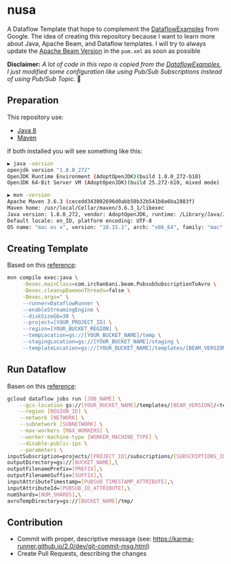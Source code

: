 # nusa
A Dataflow Template that hope to complement the [DataflowExamples](https://github.com/GoogleCloudPlatform/DataflowTemplates/tree/master/src/main/java/com/google/cloud/teleport/templates) from Google. The idea of creating this repository because I want to learn more about Java, Apache Beam, and Dataflow templates. I will try to always update the [Apache Beam Version](beam.apache.org/get-started/downloads) in the `pom.xml` as soon as possible

**Disclaimer:**
*A lot of code in this repo is copied from the [DataflowExamples](https://github.com/GoogleCloudPlatform/DataflowTemplates/tree/master/src/main/java/com/google/cloud/teleport/templates), I just modified some configuration like using Pub/Sub Subscriptions instead of using Pub/Sub Topic.* :bow:

## Preparation

This repository use:
- [Java 8](https://github.com/AdoptOpenJDK/openjdk8-binaries/releases)
- [Maven](https://maven.apache.org)

If both installed you will see something like this:

```bash
▶ java -version
openjdk version "1.8.0_272"
OpenJDK Runtime Environment (AdoptOpenJDK)(build 1.8.0_272-b10)
OpenJDK 64-Bit Server VM (AdoptOpenJDK)(build 25.272-b10, mixed mode)
```

```bash
▶ mvn -version
Apache Maven 3.6.3 (cecedd343002696d0abb50b32b541b8a6ba2883f)
Maven home: /usr/local/Cellar/maven/3.6.3_1/libexec
Java version: 1.8.0_272, vendor: AdoptOpenJDK, runtime: /Library/Java/JavaVirtualMachines/adoptopenjdk-8.jdk/Contents/Home/jre
Default locale: en_ID, platform encoding: UTF-8
OS name: "mac os x", version: "10.15.1", arch: "x86_64", family: "mac"
```

## Creating Template

Based on this [reference](https://cloud.google.com/dataflow/docs/guides/templates/creating-templates#creating-and-staging-templates):

```bash
mvn compile exec:java \
     -Dexec.mainClass=com.irchanbani.beam.PubsubSubscriptionToAvro \
     -Dexec.cleanupDaemonThreads=false \
     -Dexec.args=" \
     --runner=DataflowRunner \
     --enableStreamingEngine \
     --diskSizeGb=30 \
     --project=[YOUR_PROJECT_ID] \
     --region=[YOUR_BUCKET_REGION] \
     --tempLocation=gs://[YOUR_BUCKET_NAME]/temp \
     --stagingLocation=gs://[YOUR_BUCKET_NAME]/staging \
     --templateLocation=gs://[YOUR_BUCKET_NAME]/templates/[BEAM_VERSION]/<template-name>"
```


## Run Dataflow

Basen on this [reference](https://cloud.google.com/sdk/gcloud/reference/dataflow/jobs/run):

```bash
gcloud dataflow jobs run [JOB_NAME] \
    --gcs-location gs://[YOUR_BUCKET_NAME]/templates/[BEAM_VERSION]/<template-name> \
    --region [REGION_ID] \
    --network [NETWORK] \
    --subnetwork [SUBNETWORK] \
    --max-workers [MAX_WORKERS] \
    --worker-machine-type [WORKER_MACHINE_TYPE] \
    --disable-public-ips \
    --parameters \
inputSubscription=projects/[PROJECT_ID]/subscriptions/[SUBSCRIPTIONS_ID],\
outputDirectory=gs://[BUCKET_NAME],\
outputFilenamePrefix=[PREFIX],\
outputFilenameSuffix=[SUFFIX],\
inputAttributeTimestamp=[PUBSUB_TIMESTAMP_ATTRIBUTE],\
inputAttributeId=[PUBSUB_ID_ATTRIBUTE],\
numShards=[NUM_SHARDS],\
avroTempDirectory=gs://[BUCKET_NAME]/tmp/
```

## Contribution

- Commit with proper, descriptive message (see: https://karma-runner.github.io/2.0/dev/git-commit-msg.html)
- Create Pull Requests, describing the changes
